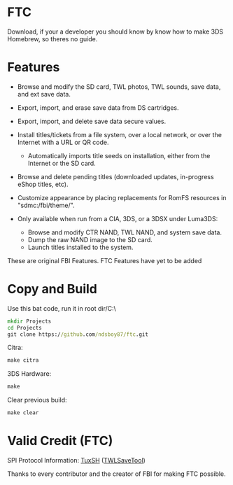 # FTC

Download, if your a developer you should know by know how to make 3DS Homebrew, so theres no guide.

# Features

* Browse and modify the SD card, TWL photos, TWL sounds, save data, and ext save data.
* Export, import, and erase save data from DS cartridges.
* Export, import, and delete save data secure values.
* Install titles/tickets from a file system, over a local network, or over the Internet with a URL or QR code.
  * Automatically imports title seeds on installation, either from the Internet or the SD card.
* Browse and delete pending titles (downloaded updates, in-progress eShop titles, etc).
* Customize appearance by placing replacements for RomFS resources in "sdmc:/fbi/theme/".

* Only available when run from a CIA, 3DS, or a 3DSX under Luma3DS:
  * Browse and modify CTR NAND, TWL NAND, and system save data.
  * Dump the raw NAND image to the SD card.
  * Launch titles installed to the system.

These are original FBI Features. FTC Features have yet to be added

# Copy and Build

Use this bat code, run it in root dir/C:\
```bat
mkdir Projects
cd Projects
git clone https://github.com/ndsboy87/ftc.git
```

Citra:
```bat
make citra
```

3DS Hardware:
```bat
make
```

Clear previous build:
```bat
make clear
```

# Valid Credit (FTC)

SPI Protocol Information: [TuxSH](https://github.com/TuxSH/) ([TWLSaveTool](https://github.com/TuxSH/TWLSaveTool))

Thanks to every contributor and the creator of FBI for making FTC possible.
